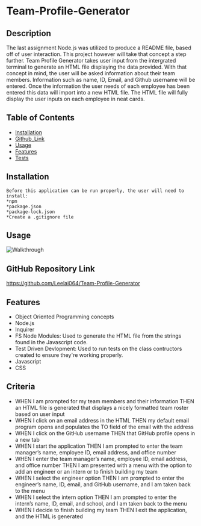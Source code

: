# Team-Profile-Generator

## Description

The last assignment Node.js was utilized to produce a README file, based off of user interaction. This project however will take that concept a step further. Team Profile Generator takes user input from the intergrated terminal to generate an HTML file displaying the data provided. With that concept in mind, the user will be asked information about their team members. Information such as name, ID, Email, and Github username will be entered. Once the information the user needs of each employee has been entered this data will import into a new HTML file. The HTML file will fully display the user inputs on each employee in neat cards.

## Table of Contents
* [Installation](#installation)
* [Github_Link](#github-repository-link)
* [Usage](#usage)
* [Features](#features)
* [Tests](#tests)


## Installation
```
Before this application can be run properly, the user will need to install:
*npm
*package.json
*package-lock.json
*Create a .gitignore file
```
## Usage
![Walkthrough](./assets/images/walkthrough.gif)

## GitHub Repository Link

https://github.com/Leelai064/Team-Profile-Generator

## Features

* Object Oriented Programming concepts
* Node.js
* Inquirer
* FS Node Modules: Used to generate the HTML file from the strings found in the Javascript code.
* Test Driven Devlopment: Used to run tests on the class contructors created to ensure they're working properly.
* Javascript
* CSS

## Criteria
* WHEN I am prompted for my team members and their information THEN an HTML file is generated that displays a nicely formatted team roster based on user input
* WHEN I click on an email address in the HTML THEN my default email program opens and populates the TO field of the email with the address
* WHEN I click on the GitHub username THEN that GitHub profile opens in a new tab
* WHEN I start the application THEN I am prompted to enter the team manager’s name, employee ID, email address, and office number
* WHEN I enter the team manager’s name, employee ID, email address, and office number THEN I am presented with a menu with the option to add an engineer or an intern or to finish building my team
* WHEN I select the engineer option THEN I am prompted to enter the engineer’s name, ID, email, and GitHub username, and I am taken back to the menu
* WHEN I select the intern option THEN I am prompted to enter the intern’s name, ID, email, and school, and I am taken back to the menu
* WHEN I decide to finish building my team THEN I exit the application, and the HTML is generated